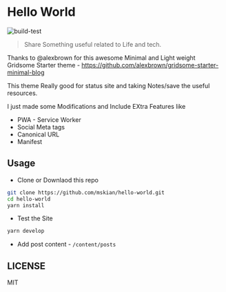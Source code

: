 # Hello World

![build-test](https://github.com/mskian/hello-world/workflows/build-test/badge.svg)  

> Share Something useful related to Life and tech.

Thanks to @alexbrown for this awesome Minimal and Light weight Gridsome Starter theme - <https://github.com/alexbrown/gridsome-starter-minimal-blog>

This theme Really good for status site and taking Notes/save the useful resources.

I just made some Modifications and Include EXtra Features like

- PWA - Service Worker
- Social Meta tags
- Canonical URL
- Manifest

## Usage

- Clone or Downlaod this repo

```sh
git clone https://github.com/mskian/hello-world.git
cd hello-world
yarn install
```

- Test the Site

```sh
yarn develop
```

- Add post content - `/content/posts`

## LICENSE

MIT
